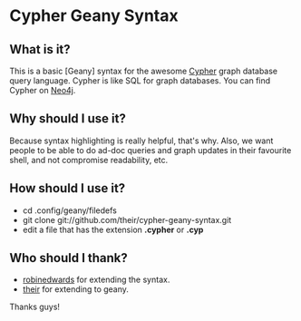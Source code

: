 Cypher Geany Syntax
=================

What is it?
-----------
This is a basic [Geany] syntax for the awesome [Cypher](http://docs.neo4j.org/chunked/stable/cypher-query-lang.html) graph database query language.  Cypher is like SQL for graph databases.  You can find Cypher on [Neo4j](http://www.neo4j.org).

Why should I use it?
--------------------

Because syntax highlighting is really helpful, that's why.  Also, we want people to be able to do ad-doc queries and graph updates in their favourite shell, and not compromise readability, etc.

How should I use it?
--------------------

* cd .config/geany/filedefs
* git clone git://github.com/their/cypher-geany-syntax.git
* edit a file that has the extension **.cypher** or **.cyp**

Who should I thank?
-------------------

* [robinedwards](https://github.com/robinedwards) for extending the syntax.
* [their](https://github.com/their) for extending to geany.

Thanks guys!
